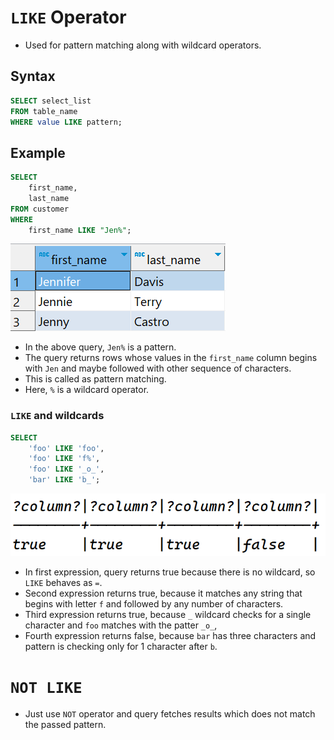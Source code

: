 # `LIKE` Operator

- Used for pattern matching along with wildcard operators.

## Syntax

```sql
SELECT select_list
FROM table_name
WHERE value LIKE pattern;
```

## Example

```sql
SELECT
    first_name,
    last_name
FROM customer
WHERE
    first_name LIKE "Jen%";
```

![Alt text](images/image-12.png)

- In the above query, `Jen%` is a pattern.
- The query returns rows whose values in the `first_name` column begins with `Jen` and maybe followed with other sequence of characters.
- This is called as pattern matching.
- Here, `%` is a wildcard operator.

### `LIKE` and wildcards

```sql
SELECT
	'foo' LIKE 'foo',
	'foo' LIKE 'f%',
	'foo' LIKE '_o_',
	'bar' LIKE 'b_';
```

![Alt text](images/image-14.png)

- In first expression, query returns true because there is no wildcard, so `LIKE` behaves as `=`.
- Second expression returns true, because it matches any string that begins with letter `f` and followed by any number of characters.
- Third expression returns true, because `_` wildcard checks for a single character and `foo` matches with the patter `_o_`,
- Fourth expression returns false, because `bar` has three characters and pattern is checking only for 1 character after `b`.

# `NOT LIKE`

- Just use `NOT` operator and query fetches results which does not match the passed pattern.
